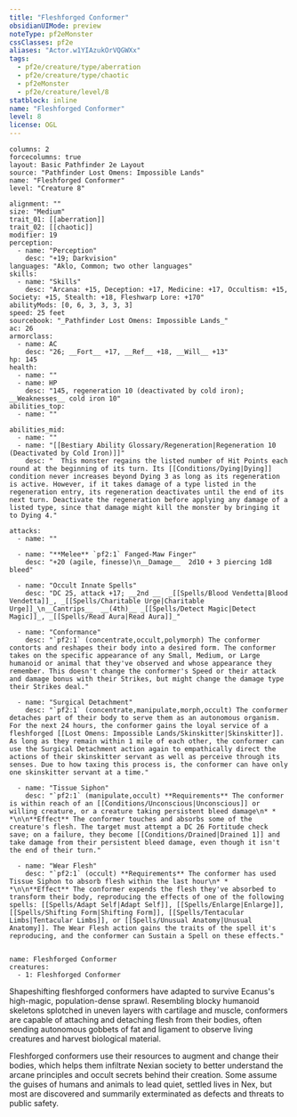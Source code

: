 ```yaml
---
title: "Fleshforged Conformer"
obsidianUIMode: preview
noteType: pf2eMonster
cssClasses: pf2e
aliases: "Actor.w1YIAzukOrVQGWXx" 
tags:
  - pf2e/creature/type/aberration
  - pf2e/creature/type/chaotic
  - pf2eMonster
  - pf2e/creature/level/8
statblock: inline
name: "Fleshforged Conformer"
level: 8
license: OGL
---
```


```statblock
columns: 2
forcecolumns: true
layout: Basic Pathfinder 2e Layout
source: "Pathfinder Lost Omens: Impossible Lands"
name: "Fleshforged Conformer"
level: "Creature 8"

alignment: ""
size: "Medium"
trait_01: [[aberration]]
trait_02: [[chaotic]]
modifier: 19
perception:
  - name: "Perception"
    desc: "+19; Darkvision"
languages: "Aklo, Common; two other languages"
skills:
  - name: "Skills"
    desc: "Arcana: +15, Deception: +17, Medicine: +17, Occultism: +15, Society: +15, Stealth: +18, Fleshwarp Lore: +170"
abilityMods: [0, 6, 3, 3, 3, 3]
speed: 25 feet
sourcebook: "_Pathfinder Lost Omens: Impossible Lands_"
ac: 26
armorclass:
  - name: AC
    desc: "26; __Fort__ +17, __Ref__ +18, __Will__ +13"
hp: 145
health:
  - name: ""
  - name: HP
    desc: "145, regeneration 10 (deactivated by cold iron); __Weaknesses__ cold iron 10"
abilities_top:
  - name: ""

abilities_mid:
  - name: ""
  - name: "[[Bestiary Ability Glossary/Regeneration|Regeneration 10 (Deactivated by Cold Iron)]]"
    desc: "  This monster regains the listed number of Hit Points each round at the beginning of its turn. Its [[Conditions/Dying|Dying]] condition never increases beyond Dying 3 as long as its regeneration is active. However, if it takes damage of a type listed in the regeneration entry, its regeneration deactivates until the end of its next turn. Deactivate the regeneration before applying any damage of a listed type, since that damage might kill the monster by bringing it to Dying 4."

attacks:
  - name: ""

  - name: "**Melee** `pf2:1` Fanged-Maw Finger"
    desc: "+20 (agile, finesse)\n__Damage__  2d10 + 3 piercing 1d8 bleed"

  - name: "Occult Innate Spells"
    desc: "DC 25, attack +17; __2nd __  _[[Spells/Blood Vendetta|Blood Vendetta]]_, _[[Spells/Charitable Urge|Charitable Urge]]_\n__Cantrips__  __(4th)__ _[[Spells/Detect Magic|Detect Magic]]_, _[[Spells/Read Aura|Read Aura]]_"

  - name: "Conformance"
    desc: "`pf2:1` (concentrate,occult,polymorph) The conformer contorts and reshapes their body into a desired form. The conformer takes on the specific appearance of any Small, Medium, or Large humanoid or animal that they've observed and whose appearance they remember. This doesn't change the conformer's Speed or their attack and damage bonus with their Strikes, but might change the damage type their Strikes deal."

  - name: "Surgical Detachment"
    desc: "`pf2:1` (concentrate,manipulate,morph,occult) The conformer detaches part of their body to serve them as an autonomous organism. For the next 24 hours, the conformer gains the loyal service of a fleshforged [[Lost Omens: Impossible Lands/Skinskitter|Skinskitter]]. As long as they remain within 1 mile of each other, the conformer can use the Surgical Detachment action again to empathically direct the actions of their skinskitter servant as well as perceive through its senses. Due to how taxing this process is, the conformer can have only one skinskitter servant at a time."

  - name: "Tissue Siphon"
    desc: "`pf2:1` (manipulate,occult) **Requirements** The conformer is within reach of an [[Conditions/Unconscious|Unconscious]] or willing creature, or a creature taking persistent bleed damage\n* * *\n\n**Effect** The conformer touches and absorbs some of the creature's flesh. The target must attempt a DC 26 Fortitude check save; on a failure, they become [[Conditions/Drained|Drained 1]] and take damage from their persistent bleed damage, even though it isn't the end of their turn."

  - name: "Wear Flesh"
    desc: "`pf2:1` (occult) **Requirements** The conformer has used Tissue Siphon to absorb flesh within the last hour\n* * *\n\n**Effect** The conformer expends the flesh they've absorbed to transform their body, reproducing the effects of one of the following spells: [[Spells/Adapt Self|Adapt Self]], [[Spells/Enlarge|Enlarge]], [[Spells/Shifting Form|Shifting Form]], [[Spells/Tentacular Limbs|Tentacular Limbs]], or [[Spells/Unusual Anatomy|Unusual Anatomy]]. The Wear Flesh action gains the traits of the spell it's reproducing, and the conformer can Sustain a Spell on these effects."
 
```

```encounter-table
name: Fleshforged Conformer
creatures:
  - 1: Fleshforged Conformer
```



Shapeshifting fleshforged conformers have adapted to survive Ecanus's high-magic, population-dense sprawl. Resembling blocky humanoid skeletons splotched in uneven layers with cartilage and muscle, conformers are capable of attaching and detaching flesh from their bodies, often sending autonomous gobbets of fat and ligament to observe living creatures and harvest biological material.

Fleshforged conformers use their resources to augment and change their bodies, which helps them infiltrate Nexian society to better understand the arcane principles and occult secrets behind their creation. Some assume the guises of humans and animals to lead quiet, settled lives in Nex, but most are discovered and summarily exterminated as defects and threats to public safety.
